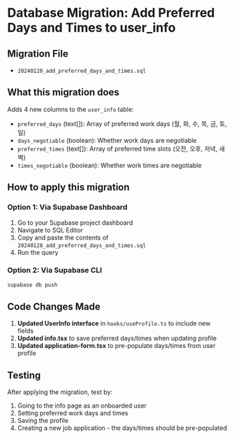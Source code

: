 # Database Migration: Add Preferred Days and Times to user_info

## Migration File
- `20240128_add_preferred_days_and_times.sql`

## What this migration does
Adds 4 new columns to the `user_info` table:
- `preferred_days` (text[]): Array of preferred work days (월, 화, 수, 목, 금, 토, 일)
- `days_negotiable` (boolean): Whether work days are negotiable
- `preferred_times` (text[]): Array of preferred time slots (오전, 오후, 저녁, 새벽)
- `times_negotiable` (boolean): Whether work times are negotiable

## How to apply this migration

### Option 1: Via Supabase Dashboard
1. Go to your Supabase project dashboard
2. Navigate to SQL Editor
3. Copy and paste the contents of `20240128_add_preferred_days_and_times.sql`
4. Run the query

### Option 2: Via Supabase CLI
```bash
supabase db push
```

## Code Changes Made
1. **Updated UserInfo interface** in `hooks/useProfile.ts` to include new fields
2. **Updated info.tsx** to save preferred days/times when updating profile
3. **Updated application-form.tsx** to pre-populate days/times from user profile

## Testing
After applying the migration, test by:
1. Going to the info page as an onboarded user
2. Setting preferred work days and times
3. Saving the profile
4. Creating a new job application - the days/times should be pre-populated